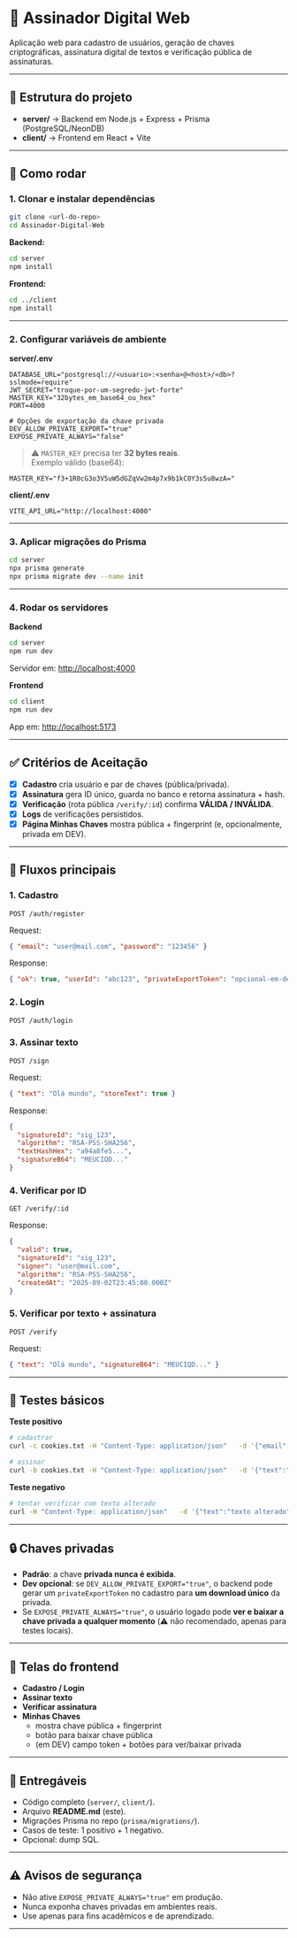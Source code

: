 # 🔏 Assinador Digital Web

Aplicação web para cadastro de usuários, geração de chaves criptográficas, assinatura digital de textos e verificação pública de assinaturas.

---

## 📂 Estrutura do projeto

- **server/** → Backend em Node.js + Express + Prisma (PostgreSQL/NeonDB)
- **client/** → Frontend em React + Vite

---

## 🚀 Como rodar

### 1. Clonar e instalar dependências
```bash
git clone <url-do-repo>
cd Assinador-Digital-Web
```

**Backend:**
```bash
cd server
npm install
```

**Frontend:**
```bash
cd ../client
npm install
```

---

### 2. Configurar variáveis de ambiente

**server/.env**
```env
DATABASE_URL="postgresql://<usuario>:<senha>@<host>/<db>?sslmode=require"
JWT_SECRET="troque-por-um-segredo-jwt-forte"
MASTER_KEY="32bytes_em_base64_ou_hex"
PORT=4000

# Opções de exportação da chave privada
DEV_ALLOW_PRIVATE_EXPORT="true"
EXPOSE_PRIVATE_ALWAYS="false"
```

> ⚠️ `MASTER_KEY` precisa ter **32 bytes reais**.  
Exemplo válido (base64):  
```
MASTER_KEY="f3+1R0cG3o3V5uW5dGZqVw2m4p7x9b1kC0Y3s5u8wzA="
```

**client/.env**
```env
VITE_API_URL="http://localhost:4000"
```

---

### 3. Aplicar migrações do Prisma
```bash
cd server
npx prisma generate
npx prisma migrate dev --name init
```

---

### 4. Rodar os servidores

**Backend**
```bash
cd server
npm run dev
```
Servidor em: [http://localhost:4000](http://localhost:4000)

**Frontend**
```bash
cd client
npm run dev
```
App em: [http://localhost:5173](http://localhost:5173)

---

## ✅ Critérios de Aceitação

- [x] **Cadastro** cria usuário e par de chaves (pública/privada).
- [x] **Assinatura** gera ID único, guarda no banco e retorna assinatura + hash.
- [x] **Verificação** (rota pública `/verify/:id`) confirma **VÁLIDA / INVÁLIDA**.
- [x] **Logs** de verificações persistidos.
- [x] **Página Minhas Chaves** mostra pública + fingerprint (e, opcionalmente, privada em DEV).

---

## 🔑 Fluxos principais

### 1. Cadastro
`POST /auth/register`

Request:
```json
{ "email": "user@mail.com", "password": "123456" }
```

Response:
```json
{ "ok": true, "userId": "abc123", "privateExportToken": "opcional-em-dev" }
```

### 2. Login
`POST /auth/login`

### 3. Assinar texto
`POST /sign`

Request:
```json
{ "text": "Olá mundo", "storeText": true }
```

Response:
```json
{
  "signatureId": "sig_123",
  "algorithm": "RSA-PSS-SHA256",
  "textHashHex": "a94a8fe5...",
  "signatureB64": "MEUCIQD..."
}
```

### 4. Verificar por ID
`GET /verify/:id`

Response:
```json
{
  "valid": true,
  "signatureId": "sig_123",
  "signer": "user@mail.com",
  "algorithm": "RSA-PSS-SHA256",
  "createdAt": "2025-09-02T23:45:00.000Z"
}
```

### 5. Verificar por texto + assinatura
`POST /verify`

Request:
```json
{ "text": "Olá mundo", "signatureB64": "MEUCIQD..." }
```

---

## 🧪 Testes básicos

**Teste positivo**
```bash
# cadastrar
curl -c cookies.txt -H "Content-Type: application/json"   -d '{"email":"t+$(date +%s)@mail.com","password":"123456"}'   http://localhost:4000/auth/register

# assinar
curl -b cookies.txt -H "Content-Type: application/json"   -d '{"text":"teste"}'   http://localhost:4000/sign
```

**Teste negativo**
```bash
# tentar verificar com texto alterado
curl -H "Content-Type: application/json"   -d '{"text":"texto alterado","signatureB64":"<assinatura>"}'   http://localhost:4000/verify
```

---

## 🔒 Chaves privadas

- **Padrão**: a chave **privada nunca é exibida**.
- **Dev opcional**: se `DEV_ALLOW_PRIVATE_EXPORT="true"`, o backend pode gerar um `privateExportToken` no cadastro para **um download único** da privada.
- Se `EXPOSE_PRIVATE_ALWAYS="true"`, o usuário logado pode **ver e baixar a chave privada a qualquer momento** (⚠️ não recomendado, apenas para testes locais).

---

## 📸 Telas do frontend

- **Cadastro / Login**
- **Assinar texto**
- **Verificar assinatura**
- **Minhas Chaves**  
  - mostra chave pública + fingerprint  
  - botão para baixar chave pública  
  - (em DEV) campo token + botões para ver/baixar privada  

---

## 📂 Entregáveis

- Código completo (`server/`, `client/`).
- Arquivo **README.md** (este).
- Migrações Prisma no repo (`prisma/migrations/`).
- Casos de teste: 1 positivo + 1 negativo.
- Opcional: dump SQL.

---

## ⚠️ Avisos de segurança

- Não ative `EXPOSE_PRIVATE_ALWAYS="true"` em produção.  
- Nunca exponha chaves privadas em ambientes reais.  
- Use apenas para fins acadêmicos e de aprendizado.

---
